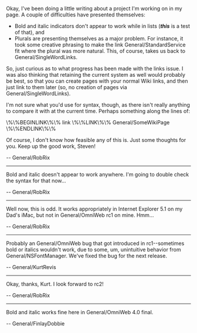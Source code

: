 

Okay, I've been doing a little writing about a project I'm working on in my page. A couple of difficulties have presented themselves:


* Bold and italic indicators don't appear to work while in lists (***this*** is a test of that), and
* Plurals are presenting themselves as a major problem. For instance, it took some creative phrasing to make the link General/StandardService fit where the plural was more natural. This, of course, takes us back to General/SingleWordLinks.


So, just curious as to what progress has been made with the links issue. I was also thinking that retaining the current system as well would probably be best, so that you can create pages with your normal Wiki links, and then just link to them later (so, no creation of pages via General/SingleWordLinks).

I'm not sure what you'd use for syntax, though, as there isn't really anything to compare it with at the current time. Perhaps something along the lines of:

\\%\\%BEGINLINK\\%\\% link \\%\\%LINK\\%\\% General/SomeWikiPage \\%\\%ENDLINK\\%\\%

Of course, I don't know how feasible any of this is. Just some thoughts for you. Keep up the good work, Steven!

-- General/RobRix

----

Bold and italic doesn't appear to work anywhere. I'm going to double check the syntax for that now...

-- General/RobRix

----

Well now, this is odd. It works appropriately in Internet Explorer 5.1 on my Dad's iMac, but not in General/OmniWeb rc1 on mine. Hmm...

-- General/RobRix

----

Probably an General/OmniWeb bug that got introduced in rc1--sometimes bold or italics wouldn't work, due to some, um, unintuitive behavior from General/NSFontManager. We've fixed the bug for the next release.

-- General/KurtRevis

----

Okay, thanks, Kurt. I look forward to rc2!

-- General/RobRix

----

Bold and italic works fine here in General/OmniWeb 4.0 final.

-- General/FinlayDobbie
